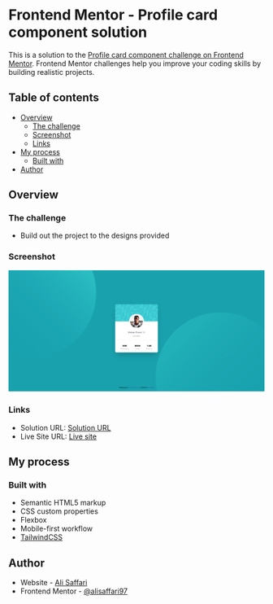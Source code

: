 # Frontend Mentor - Profile card component solution

This is a solution to the [Profile card component challenge on Frontend Mentor](https://www.frontendmentor.io/challenges/profile-card-component-cfArpWshJ). Frontend Mentor challenges help you improve your coding skills by building realistic projects. 

## Table of contents

- [Overview](#overview)
  - [The challenge](#the-challenge)
  - [Screenshot](#screenshot)
  - [Links](#links)
- [My process](#my-process)
  - [Built with](#built-with)
- [Author](#author)

## Overview

### The challenge

- Build out the project to the designs provided

### Screenshot

![](./screenshot.png)

### Links

- Solution URL: [Solution URL](https://www.frontendmentor.io/solutions/mobile-first-with-tailwind-css-zKKYwo62g)
- Live Site URL: [Live site](https://profile-card-alivsaffari.vercel.app/)

## My process

### Built with

- Semantic HTML5 markup
- CSS custom properties
- Flexbox
- Mobile-first workflow
- [TailwindCSS](https://tailwindcss.com/)

## Author

- Website - [Ali Saffari](https://www.github.com/alivsaffari)
- Frontend Mentor - [@alisaffari97](https://www.frontendmentor.io/profile/alisaffari97)
